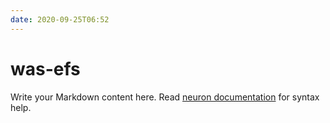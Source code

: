 ```yaml
---
date: 2020-09-25T06:52
---
```


# was-efs

Write your Markdown content here. Read [neuron documentation](https://neuron.zettel.page/2011404.html) for syntax help.

